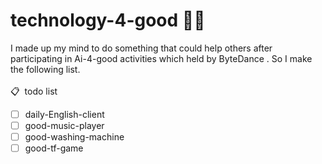 # technology-4-good 🐱‍🏍
I made up my mind to do something that could help others after participating in Ai-4-good activities which held by ByteDance . So I make the following list.<br>
<br>
📋&nbsp; todo list
- [ ] daily-English-client 
- [ ] good-music-player
- [ ] good-washing-machine
- [ ] good-tf-game
